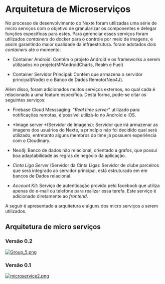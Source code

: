 # Arquitetura de Microserviços


No processo de desenvolvimento do Nexte foram utilizadas uma série de micro serviços com o objetivo de granularizar os componentes e delegar funções específicas para estes. Para gerenciar esses serviços foram utilizados *containers* do docker para o controle por meio de imagens, e assim garantindo maior qualidade da infraestrutura.
foram adotados dois *containers* até o momento: 

* Container Android: Contém o projeto Android e os frameworks a serem utilizados no projeto(MPAndroidCharts, Realm e Fuel)

* Container Servidor Principal: Contém que armazena o servidor principal(Node) e o Banco de Dados Remoto(Neo4J).


Além disso, foram adicionados muitos serviços externos, no qual cada é relacionado a uma feature específica. Desta forma, pode-se citar os seguintes serviços:

* Firebase Cloud Messsaging: "*Real time server*" utilizado para notificações remotas, é possível utilizá-lo no Android e iOS.

* *Image server *(Servidor de Imagens): Servidor que irá armazenar as imagens dos usuários do Nexte, a princípio não foi decidido qual será utilizado, entretanto alguns membros do time já possuem experiência com o Cloudinary.

* Neo4j: Banco de dados não relacional, orientado a grafos, que possui boa adaptabilidade as regras de negócio da aplicação.

* *Cinta Liga Server* (Servidor da Cinta Liga): Servidor de clube parceiros que será integrado ao servidor principal, está estruturado em em bancos de Dados relacional. 

*  *Account Kit*: Serviço de autenticação provido pelo facebook que utiliza apenas do e-mail ou telefone para realizar essa terefa. Este serviço é adicionado diretamente ao *frontend*.

A seguir é apresentado a arquitetura e alguns dos micro serviços a serem utilizados.

## Arquitetura de micro serviços

### Versão 0.2

[![Group_5.png](https://s9.postimg.cc/ui64atben/Group_5.png)](https://postimg.cc/image/pwa02gpvf/)

### Versão 0.1

[![microservice2.png](https://s17.postimg.cc/i0gs7p1i7/microservice2.png)](https://postimg.cc/image/bzj3amevv/)


